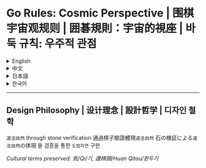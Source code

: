 # Go Rules: Cosmic Perspective | 围棋宇宙观规则 | 囲碁規則：宇宙的視座 | 바둑 규칙: 우주적 관점

<details>
<summary>English</summary>

## Core Principles
- 🌀 **Trinity of Cosmos**
  Board(Heaven)-Grid(Earth)-Stones(Humanity) cosmic mapping
- ⚔️ **Proof Through Action**
  All disputes resolved by stone-placing verification
- ⚖️ **Pure Stone-Counting**
  Surviving stones as ultimate evidence
- ⏳ **River of Time**
  Eternal ban on global repetition

[Full Rules](en-rules.md)
</details>

<details>
<summary>中文</summary>

## 核心特质
- 🌀 **天地人三位一体**
  棋盘为天-网格为地-棋子喻人
- ⚔️ **实证裁决**
  以落子验证解决一切争议
- ⚖️ **纯数子法**
  存活棋子为终局唯一凭证
- ⏳ **时间之河**
  永恒禁止全局同型

[完整规则](zh-rules.md)
</details>

<details>
<summary>日本語</summary>

## 核心原則
- 🌀 **天地人の三位一体**
  盤(天)-格子(地)-石(人)の宇宙的対応
- ⚔️ **実践による立証**
  石を置くことで全ての争いを解決
- ⚖️ **純粋数石法**
  生存石のみを最終証拠とする
- ⏳ **時の流れ**
  全局反復の永久禁止

[完全な規則](ja-rules.md)
</details>

<details>
<summary>한국어</summary>

## 핵심 원칙
- 🌀 **천지인 삼위일체**
  바둑판(천)-격자(지)-돌(인간)의 우주적 대응
- ⚔️ **실천적 증명**
  돌 놓기로 모든 분쟁 해결
- ⚖️ **순수 수돌법**
  생존한 돌만 최종 증거
- ⏳ **시간의 강**
  전역 반복 영구 금지

[전체 규칙](ko-rules.md)
</details>

---

## Design Philosophy | 设计理念 | 設計哲学 | 디자인 철학
`道法自然` through stone verification
通過棋子驗證體現`道法自然`
石の検証による`道法自然`の体現
돌 검증을 통한 `도법자연` 구현

*Cultural terms preserved:
気/Qi/기, 還棋頭/Huan Qitou/환두기*